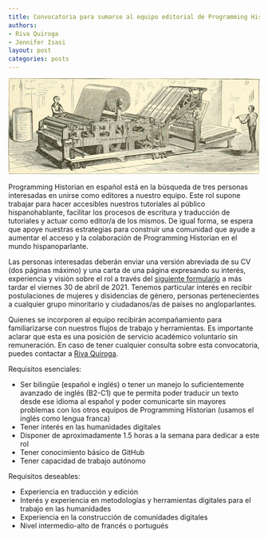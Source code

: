 ```yaml
---
title: Convocatoria para sumarse al equipo editorial de Programming Historian en español
authors:
- Riva Quiroga
- Jennifer Isasi
layout: post
categories: posts
---
```


<img src="/images/blog/convocatoria-editores-2021/printing-machine-drawing.png" alt="Image of print."/>

Programming Historian en español está en la búsqueda de tres personas interesadas en unirse como editores a nuestro equipo. Este rol supone trabajar para hacer accesibles nuestros tutoriales al público hispanohablante, facilitar los procesos de escritura y traducción de tutoriales y actuar como editor/a de los mismos. De igual forma, se espera que apoye nuestras estrategias para construir una comunidad que ayude a aumentar el acceso y la colaboración de Programming Historian en el mundo hispanoparlante.

Las personas interesadas deberán enviar una versión abreviada de su CV (dos páginas máximo) y una carta de una página expresando su interés, experiencia y visión sobre el rol a través del [siguiente formulario](https://forms.gle/fauAXdedzUms5ezj7) a más tardar el viernes 30 de abril de 2021. Tenemos particular interés en recibir postulaciones de mujeres y disidencias de género, personas pertenecientes a cualquier grupo minoritario y ciudadanos/as de países no angloparlantes.

Quienes se incorporen al equipo recibirán acompañamiento para familiarizarse con nuestros flujos de trabajo y herramientas. Es importante aclarar que esta es una posición de servicio académico voluntario sin remuneración. En caso de tener cualquier consulta sobre esta convocatoria, puedes contactar a [Riva Quiroga](mailto:riva.quiroga@uc.cl).  

Requisitos esenciales:

* Ser bilingüe (español e inglés) o tener un manejo lo suficientemente avanzado de inglés (B2-C1) que te permita poder traducir un texto desde ese idioma al español y poder comunicarte sin mayores problemas con los otros equipos de Programming Historian (usamos el inglés como lengua franca)
* Tener interés en las humanidades digitales
* Disponer de aproximadamente 1.5 horas a la semana para dedicar a este rol
* Tener conocimiento básico de GitHub
* Tener capacidad de trabajo autónomo

Requisitos deseables:

* Experiencia en traducción y edición
* Interés y experiencia en metodologías y herramientas digitales para el trabajo en las humanidades
* Experiencia en la construcción de comunidades digitales
* Nivel intermedio-alto de francés o portugués
